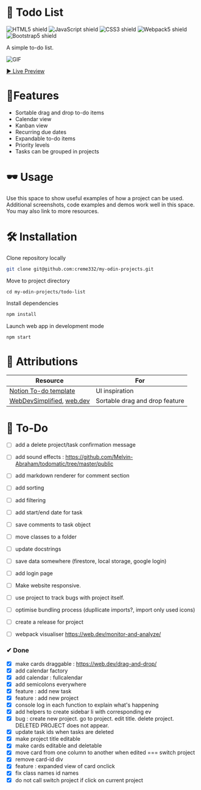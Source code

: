 # 📝 Todo List
![HTML5 shield](https://img.shields.io/badge/-HTML5-blue)
![JavaScript shield](https://img.shields.io/badge/-JavaScript-yellow)
![CSS3 shield](https://img.shields.io/badge/-CSS3-orange)
![Webpack5 shield](https://img.shields.io/badge/-Webpack5-red)
![Bootstrap5 shield](https://img.shields.io/badge/-Bootstrap5-purple)

A simple to-do list.

![GIF]()

[▶ Live Preview](https://creme332.github.io/my-odin-projects/todo-list/dist)

# 🚀Features
- Sortable drag and drop to-do items
- Calendar view
- Kanban view
- Recurring due dates
- Expandable to-do items
- Priority levels
- Tasks can be grouped in projects

# 🕶 Usage
Use this space to show useful examples of how a project can be used. Additional screenshots, code examples and demos work well in this space. You may also link to more resources.

#  🛠 Installation
Clone repository locally
```bash
git clone git@github.com:creme332/my-odin-projects.git
```
Move to project directory
```
cd my-odin-projects/todo-list
```
Install dependencies
```bash
npm install
```
Launch web app in development mode 
```bash
npm start
```
# 📌 Attributions
Resource | For
---|---
[Notion To-do template](https://www.notion.so/templates/to-dos)| UI inspiration
[WebDevSimplified](https://www.youtube.com/watch?v=jfYWwQrtzzY&ab_channel=WebDevSimplified), [web.dev](https://web.dev/drag-and-drop/) | Sortable drag and drop feature

# 🔨 To-Do
- [ ] add a delete project/task confirmation message
- [ ] add sound effects : https://github.com/Melvin-Abraham/todomatic/tree/master/public
- [ ] add markdown renderer for comment section
- [ ] add sorting
- [ ] add filtering

- [ ] add start/end date for task 
- [ ] save comments to task object

- [ ] move classes to a folder
- [ ] update docstrings
- [ ] save data somewhere (firestore, local storage, google login)
- [ ] add login page


- [ ] Make website responsive.
- [ ] use project to track bugs with project itself.
- [ ] optimise bundling process (dupllicate imports?, import only used icons)
- [ ] create a release for project
- [ ] webpack visualiser https://web.dev/monitor-and-analyze/

### ✔ Done
- [x] make cards draggable : https://web.dev/drag-and-drop/
- [x] add calendar factory
- [x] add calendar : fullcalendar
- [x] add semicolons everywhere
- [x] feature : add new task
- [x] feature : add new project
- [x] console log in each function to explain what's happening
- [x] add helpers to create sidebar li with corresponding ev
- [x] bug : create new project. go to project. edit title. delete project. DELETED PROJECT does not appear.
- [x] update task ids when tasks are deleted
- [x] make project title editable
- [x] make cards editable and deletable
- [x] move card from one column to another when edited === switch project
- [x] remove card-id div
- [x] feature : expanded view of card onclick
- [x] fix class names id names
- [x]  do not call switch project if click on current project 
